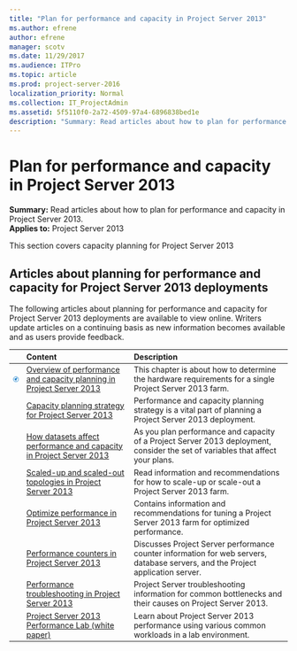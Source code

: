 ```yaml
---
title: "Plan for performance and capacity in Project Server 2013"
ms.author: efrene
author: efrene
manager: scotv
ms.date: 11/29/2017
ms.audience: ITPro
ms.topic: article
ms.prod: project-server-2016
localization_priority: Normal
ms.collection: IT_ProjectAdmin
ms.assetid: 5f5110f0-2a72-4509-97a4-6896838bed1e
description: "Summary: Read articles about how to plan for performance and capacity in Project Server 2013."
---
```


# Plan for performance and capacity in Project Server 2013
 
 **Summary:** Read articles about how to plan for performance and capacity in Project Server 2013.<br/>
**Applies to:** Project Server 2013
  
This section covers capacity planning for Project Server 2013
  
## Articles about planning for performance and capacity for Project Server 2013 deployments

The following articles about planning for performance and capacity for Project Server 2013 deployments are available to view online. Writers update articles on a continuing basis as new information becomes available and as users provide feedback.
  
||**Content**|**Description**|
|:-----|:-----|:-----|
|![Building blocks](images/mod_icon_buildingblock_M.png)|[Overview of performance and capacity planning in Project Server 2013](overview-of-performance-and-capacity-planning-in-project-server-2013.md) <br/> |This chapter is about how to determine the hardware requirements for a single Project Server 2013 farm.  <br/> |
||[Capacity planning strategy for Project Server 2013](capacity-planning-strategy-for-project-server-2013.md) <br/> |Performance and capacity planning strategy is a vital part of planning a Project Server 2013 deployment.  <br/> |
||[How datasets affect performance and capacity in Project Server 2013](how-datasets-affect-performance-and-capacity-in-project-server-2013.md) <br/> |As you plan performance and capacity of a Project Server 2013 deployment, consider the set of variables that affect your plans.  <br/> |
||[Scaled-up and scaled-out topologies in Project Server 2013](scaled-up-and-scaled-out-topologies-in-project-server-2013.md) <br/> |Read information and recommendations for how to scale-up or scale-out a Project Server 2013 farm.  <br/> |
||[Optimize performance in Project Server 2013](optimize-performance-in-project-server-2013.md) <br/> |Contains information and recommendations for tuning a Project Server 2013 farm for optimized performance.  <br/> |
||[Performance counters in Project Server 2013](performance-counters-in-project-server-2013.md) <br/> |Discusses Project Server performance counter information for web servers, database servers, and the Project application server.  <br/> |
||[Performance troubleshooting in Project Server 2013](performance-troubleshooting-in-project-server-2013.md) <br/> |Project Server troubleshooting information for common bottlenecks and their causes on Project Server 2013.  <br/> |
||[Project Server 2013 Performance Lab (white paper)](project-server-2013-performance-lab-white-paper.md) <br/> |Learn about Project Server 2013 performance using various common workloads in a lab environment.  <br/> |
   

